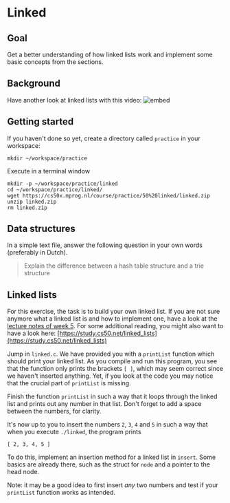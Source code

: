 # Linked

## Goal

Get a better understanding of how linked lists work and implement some basic concepts from the sections.

## Background

Have another look at linked lists with this video:
![embed](https://www.youtube.com/embed/xdkSNe43iNM)

## Getting started

If you haven't done so yet, create a directory called `practice` in your workspace:

    mkdir ~/workspace/practice

Execute in a terminal window

    mkdir -p ~/workspace/practice/linked
    cd ~/workspace/practice/linked/
    wget https://cs50x.mprog.nl/course/practice/50%20linked/linked.zip
    unzip linked.zip
    rm linked.zip

## Data structures

In a simple text file, answer the following question in your own words (preferably in Dutch).

> Explain the difference between a hash table structure and a trie structure

## Linked lists

For this exercise, the task is to build your own linked list. If you are not sure anymore what a linked list is and how to implement one, have a look at the [lecture notes of week 5](https://cs50x.mprog.nl/lectures/week-5). For some additional reading, you might also want to have a look here: [https://study.cs50.net/linked_lists](https://study.cs50.net/linked_lists)

Jump in `linked.c`. We have provided you with a `printList` function which should print your linked list. As you compile and run this program, you see that the function only prints the brackets `[ ]`, which may seem correct since we haven't inserted anything. Yet, if you look at the code you may notice that the crucial part of `printList` is missing.

Finish the function `printList` in such a way that it loops through the linked list and prints out any number in that list. Don't forget to add a space between the numbers, for clarity. 

It's now up to you to insert the numbers `2`, `3`, `4` and `5` in such a way that when you execute `./linked`, the program prints

    [ 2, 3, 4, 5 ]

To do this, implement an insertion method for a linked list in `insert`. Some basics are already there, such as the struct for `node` and a pointer to the head node.

Note: it may be a good idea to first insert _any_ two numbers and test if your `printList` function works as intended.
